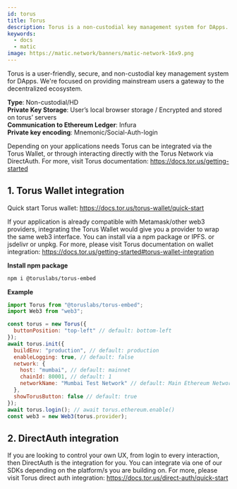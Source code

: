 ```yaml
---
id: torus
title: Torus
description: Torus is a non-custodial key management system for DApps. 
keywords:
  - docs
  - matic
image: https://matic.network/banners/matic-network-16x9.png 
---
```


Torus is a user-friendly, secure, and non-custodial key management system for DApps. We're focused on providing mainstream users a gateway to the decentralized ecosystem.

**Type**: Non-custodial/HD <br/>
**Private Key Storage**: User’s local browser storage / Encrypted and stored on torus’ servers <br/>
**Communication to Ethereum Ledger**: Infura <br/>
**Private key encoding**: Mnemonic/Social-Auth-login <br/>

Depending on your applications needs Torus can be integrated via the Torus Wallet, or through interacting directly with the Torus Network via DirectAuth. For more, visit Torus documentation: https://docs.tor.us/getting-started

## 1. Torus Wallet integration

Quick start Torus wallet: https://docs.tor.us/torus-wallet/quick-start

If your application is already compatible with Metamask/other web3 providers, integrating the Torus Wallet would give you a provider to wrap the same web3 interface. You can install via a npm package or IPFS. or jsdelivr or unpkg. For more, please visit Torus documentation on wallet integration: https://docs.tor.us/getting-started#torus-wallet-integration

**Install npm package**

```bash
npm i @toruslabs/torus-embed
```

**Example**

```js title="torus-example.js"
import Torus from "@toruslabs/torus-embed";
import Web3 from "web3";

const torus = new Torus({
  buttonPosition: "top-left" // default: bottom-left
});
await torus.init({
  buildEnv: "production", // default: production
  enableLogging: true, // default: false
  network: {
    host: "mumbai", // default: mainnet
    chainId: 80001, // default: 1
    networkName: "Mumbai Test Network" // default: Main Ethereum Network
  },
  showTorusButton: false // default: true
});
await torus.login(); // await torus.ethereum.enable()
const web3 = new Web3(torus.provider);
```

## 2. DirectAuth integration

If you are looking to control your own UX, from login to every interaction, then DirectAuth is the integration for you. You can integrate via one of our SDKs depending on the platform/s you are building on. For more, please visit Torus direct auth integration: https://docs.tor.us/direct-auth/quick-start
